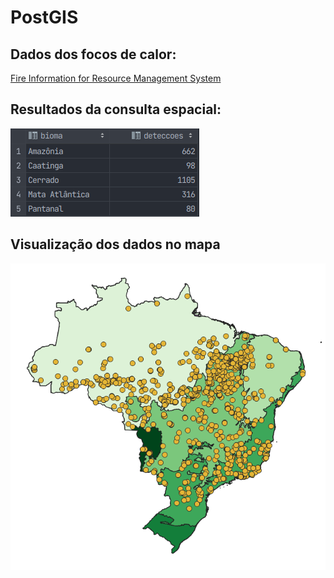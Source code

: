 # PostGIS

## Dados dos focos de calor:
[Fire Information for Resource Management System](https://firms.modaps.eosdis.nasa.gov/active_fire/)

## Resultados da consulta espacial:
![Output da consulta](../assets/img/postgis.png)

## Visualização dos dados no mapa
![](../assets/img/postgis_visualizacao.png)